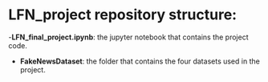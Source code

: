 # LFN_project repository structure:

-**LFN_final_project.ipynb**: the jupyter notebook that contains the project code.
- **FakeNewsDataset**: the folder that contains the four datasets used in the project. 

